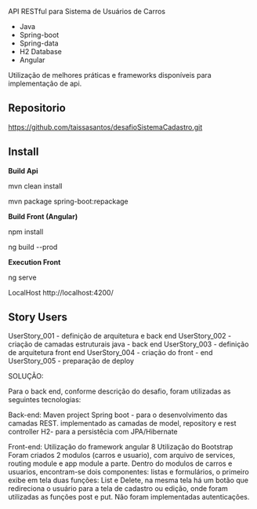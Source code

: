 
API RESTful para Sistema de Usuários de Carros

* Java 
* Spring-boot
* Spring-data
* H2 Database
* Angular

Utilização de melhores práticas e frameworks disponíveis para implementação de api.

## Repositorio

https://github.com/taissasantos/desafioSistemaCadastro.git

## Install

**Build Api**

mvn clean install

mvn package spring-boot:repackage


**Build Front (Angular)**

npm install

ng build --prod

**Execution Front**

ng serve

LocalHost
http://localhost:4200/


## Story Users
UserStory_001 - definição de arquitetura e back end
UserStory_002 - criação de camadas estruturais java - back end
UserStory_003 - definição de arquitetura front end
UserStory_004 - criação do front - end 
UserStory_005 - preparação de deploy 

SOLUÇÃO:

Para o back end, conforme descrição do desafio, foram utilizadas as seguintes tecnologias:

Back-end:
Maven project
Spring boot - para o desenvolvimento das camadas REST.
	implementado as camadas de model, repository e rest controller
H2- para a persistêcia com JPA/Hibernate

Front-end:
Utilização do framework angular 8
Utilização do Bootstrap
Foram criados 2 modulos (carros e usuario), com arquivo de services, routing module e app module a parte.
Dentro do modulos de carros e usuarios, encontram-se dois componentes: listas e formulários, o primeiro exibe em tela duas funções: List e Delete, na mesma tela há um botão que redireciona o usuário para a tela de cadastro ou edição, onde foram utilizadas as funções post e put.
Não foram implementadas autenticações.








